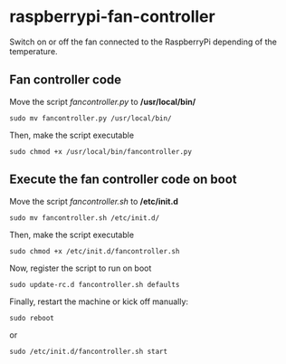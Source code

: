 # raspberrypi-fan-controller
Switch on or off the fan connected to the RaspberryPi depending of the temperature.

## Fan controller code

Move the script _fancontroller.py_ to **/usr/local/bin/**
```
sudo mv fancontroller.py /usr/local/bin/
```

Then, make the script executable
```
sudo chmod +x /usr/local/bin/fancontroller.py
```

## Execute the fan controller code on boot

Move the script _fancontroller.sh_ to **/etc/init.d**
```
sudo mv fancontroller.sh /etc/init.d/
```

Then, make the script executable
```
sudo chmod +x /etc/init.d/fancontroller.sh
```

Now, register the script to run on boot
```
sudo update-rc.d fancontroller.sh defaults
```

Finally, restart the machine or kick off manually:
```
sudo reboot
```
or
```
sudo /etc/init.d/fancontroller.sh start
```

